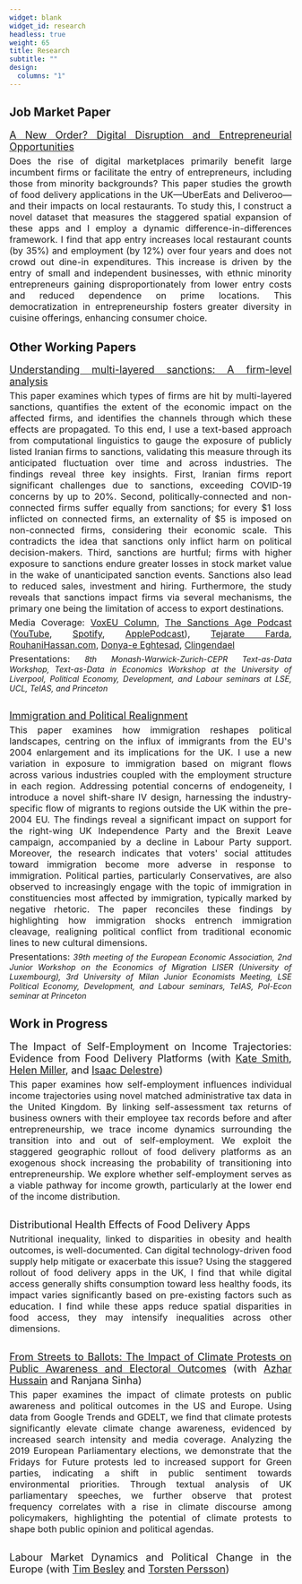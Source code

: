 ```yaml
---
widget: blank
widget_id: research
headless: true
weight: 65
title: Research
subtitle: ""
design:
  columns: "1"
---
```

## Job Market Paper

<p style="font-size: 18px; text-align: justify; margin-top: 12px; margin-bottom: 5px;">
    <a href="https://www.javadshamsi.com/uploads/shamsi_JMP.pdf" style="font-size: 18px; text-align: justify;">
        A New Order? Digital Disruption and Entrepreneurial Opportunities
    </a>
</p>
<p style="font-size: 16px; text-align: justify; margin-top: 1px; margin-bottom: 30px;">
    Does the rise of digital marketplaces primarily benefit large incumbent firms or facilitate the entry of entrepreneurs, including those from minority backgrounds? This paper studies the growth of food delivery applications in the UK—UberEats and Deliveroo—and their impacts on local restaurants. To study this, I construct a novel dataset that measures the staggered spatial expansion of these apps and I employ a dynamic difference-in-differences framework. I find that app entry increases local restaurant counts (by 35%) and employment (by 12%) over four years and does not crowd out dine-in expenditures. This increase is driven by the entry of small and independent businesses, with ethnic minority entrepreneurs gaining disproportionately from lower entry costs and reduced dependence on prime locations. This democratization in entrepreneurship fosters greater diversity in cuisine offerings, enhancing consumer choice.
</p>

## Other Working Papers

<p style="font-size: 18px; text-align: justify; margin-top: 12px; margin-bottom: 5px;">
    <a href="https://javadshamsi.com/uploads/sanctions_shamsi.pdf" style="font-size: 18px; text-align: justify;">
        Understanding multi-layered sanctions: A firm-level analysis
    </a>
</p>
<p style="font-size: 16px; text-align: justify; margin-top: 1px; margin-bottom: 5px;"> This paper examines which types of firms are hit by multi-layered sanctions, quantifies the extent of the economic impact on the affected firms, and identifies the channels through which these effects are propagated. To this end, I use a text-based approach from computational linguistics to gauge the exposure of publicly listed Iranian firms to sanctions, validating this measure through its anticipated fluctuation over time and across industries. The findings reveal three key insights. First, Iranian firms report significant challenges due to sanctions, exceeding COVID-19 concerns by up to 20%. Second, politically-connected and non-connected firms suffer equally from sanctions; for every $1 loss inflicted on connected firms, an externality of $5 is imposed on non-connected firms, considering their economic scale. This contradicts the idea that sanctions only inflict harm on political decision-makers. Third, sanctions are hurtful; firms with higher exposure to sanctions endure greater losses in stock market value in the wake of unanticipated sanction events. Sanctions also lead to reduced sales, investment and hiring. Furthermore, the study reveals that sanctions impact firms via several mechanisms, the primary one being the limitation of access to export destinations.</p>

<p style="font-size: 16px; text-align: justify;margin-top: 1px; margin-bottom: 5px;"> Media Coverage: <a href="https://cepr.org/voxeu/columns/unravelling-complexities-sanctions";">VoxEU Column</a>, <a href="https://www.thesanctionsage.com/p/episode-4-javad-shamsi";">The Sanctions Age Podcast</a> (<a href="https://www.youtube.com/watch?v=YFoPhodCq_E";">YouTube</a>, <a href="https://open.spotify.com/episode/6icu8VQdQEIdlUy1asgUqU?si=WQl-Kr2iR1SS3H6MtluHUg";"> Spotify</a>, <a href="https://podcasts.apple.com/us/podcast/episode-4-javad-shamsi/id1740180724?i=1000653882474";"> ApplePodcast</a>), <a href="https://www.tejaratefarda.com/fa/tiny/news-45767";">Tejarate Farda</a>, <a href="https://www.rouhanihassan.com/Fa/News/104507";">RouhaniHassan.com</a>, <a href="https://donya-e-eqtesad.com/fa/tiny/news-4049379";">Donya-e Eghtesad</a>, <a href="https://www.clingendael.org/publication/limit-irans-industrial-resilience";">Clingendael</a></p>

<p style="font-size: 16px; text-align: justify; margin-top: 1px; margin-bottom: 5px;"> Presentations: <span style="font-size: 14px; font-style: italic;">8th Monash-Warwick-Zurich-CEPR Text-as-Data Workshop, Text-as-Data in Economics Workshop at the University of Liverpool, Political Economy, Development, and Labour seminars at LSE, UCL, TeIAS, and Princeton</span> </p>

<p style="font-size: 18px; text-align: justify; margin-top: 30px; margin-bottom: 5px;">
    <a href="https://www.javadshamsi.com/uploads/immigration_shamsi.pdf" style="font-size: 18px; text-align: justify;">
        Immigration and Political Realignment
    </a>
</p>
<p style="font-size: 16px; text-align: justify; margin-top: 1px; margin-bottom: 5px;"> This paper examines how immigration reshapes political landscapes, centring on the influx of immigrants from the EU's 2004 enlargement and its implications for the UK. I use a new variation in exposure to immigration based on migrant flows across various industries coupled with the employment structure in each region. Addressing potential concerns of endogeneity, I introduce a novel shift-share IV design, harnessing the industry-specific flow of migrants to regions outside the UK within the pre-2004 EU. The findings reveal a significant impact on support for the right-wing UK Independence Party and the Brexit Leave campaign, accompanied by a decline in Labour Party support. Moreover, the research indicates that voters' social attitudes toward immigration become more adverse in response to immigration. Political parties, particularly Conservatives, are also observed to increasingly engage with the topic of immigration in constituencies most affected by immigration, typically marked by negative rhetoric. The paper reconciles these findings by highlighting how immigration shocks entrench immigration cleavage, realigning political conflict from traditional economic lines to new cultural dimensions.</p>

<p style="font-size: 16px; text-align: justify; margin-top: 1px; margin-bottom: 5px;"> Presentations: <span style="font-size: 14px; font-style: italic;">39th meeting of the European Economic Association, 2nd Junior Workshop on the Economics of Migration LISER (University of Luxembourg), 3rd University of Milan Junior Economists Meeting, LSE Political Economy, Development, and Labour seminars, TeIAS,  Pol-Econ seminar at Princeton</span> </p>

## Work in Progress

<p style="font-size: 18px; text-align: justify; margin-top: 12px; margin-bottom: 5px;">
    The Impact of Self-Employment on Income Trajectories: Evidence from Food Delivery Platforms  (with <a href="https://katesmith.me/" style="font-size: 18px; text-align: justify;">Kate Smith</a>, <a href="https://ifs.org.uk/people/helen-miller" style="font-size: 18px; text-align: justify;">Helen Miller</a>, and <a href="https://ifs.org.uk/people/isaac-delestre" style="font-size: 18px; text-align: justify;">Isaac Delestre</a>)
</p>
<p style="font-size: 16px; text-align: justify; margin-top: 1px; margin-bottom: 5px;"> This paper examines how self-employment influences individual income trajectories using novel matched administrative tax data in the United Kingdom. By linking self-assessment tax returns of business owners with their employee tax records before and after entrepreneurship, we trace income dynamics surrounding the transition into and out of self-employment. We exploit the staggered geographic rollout of food delivery platforms as an exogenous shock increasing the probability of transitioning into entrepreneurship. We explore whether self-employment serves as a viable pathway for income growth, particularly at the lower end of the income distribution.</p>

<p style="font-size: 18px; text-align: justify; margin-top: 30px; margin-bottom: 5px;">
    Distributional Health Effects of Food Delivery Apps
</p>
<p style="font-size: 16px; text-align: justify; margin-top: 1px; margin-bottom: 5px;"> Nutritional inequality, linked to disparities in obesity and health outcomes, is well-documented. Can digital technology-driven food supply help mitigate or exacerbate this issue? Using the staggered rollout of food delivery apps in the UK, I find that while digital access generally shifts consumption toward less healthy foods, its impact varies significantly based on pre-existing factors such as education. I find while these apps reduce spatial disparities in food access, they may intensify inequalities across other dimensions.</p>

<p style="font-size: 18px; text-align: justify; margin-top: 30px; margin-bottom: 5px;">
    <a href="https://www.javadshamsi.com/uploads/climate_protest.pdf" style="font-size: 18px; text-align: justify;">From Streets to Ballots: The Impact of Climate Protests on Public Awareness and Electoral Outcomes</a> (with <a href="https://azharhsain.github.io/" style="font-size: 18px; text-align: justify;">Azhar Hussain</a> and Ranjana Sinha)
</p>
<p style="font-size: 16px; text-align: justify; margin-top: 1px; margin-bottom: 5px;"> This paper examines the impact of climate protests on public awareness and political outcomes in the US and Europe. Using data from Google Trends and GDELT, we find that climate protests significantly elevate climate change awareness, evidenced by increased search intensity and media coverage. Analyzing the 2019 European Parliamentary elections, we demonstrate that the Fridays for Future protests led to increased support for Green parties, indicating a shift in public sentiment towards environmental priorities. Through textual analysis of UK parliamentary speeches, we further observe that protest frequency correlates with a rise in climate discourse among policymakers, highlighting the potential of climate protests to shape both public opinion and political agendas.</p>

<p style="font-size: 18px; text-align: justify; margin-top: 30px; margin-bottom: 5px;">
    Labour Market Dynamics and Political Change in the Europe (with <a href="https://www.lse.ac.uk/economics/people/faculty/tim-besley" style="font-size: 18px; text-align: justify;">Tim Besley</a> and <a href="https://www.su.se/english/profiles/tpers-1.182602" style="font-size: 18px; text-align: justify;">Torsten Persson</a>)
</p>